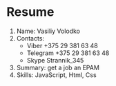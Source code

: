 # Resume
1. Name: Vasiliy Volodko
2. Contacts:
    * Viber +375 29 381 63 48
    * Telegram +375 29 381 63 48
    * Skype Strannik_345
3. Summary: get a job an EPAM
4. Skills: JavaScript, Html, Css